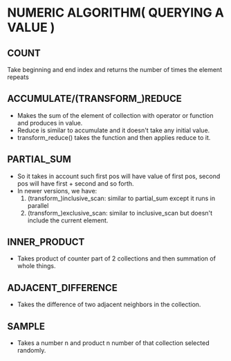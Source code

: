 # NUMERIC ALGORITHM( QUERYING A VALUE )

## COUNT
Take beginning and end index and returns the number of times the element repeats

## ACCUMULATE/(TRANSFORM_)REDUCE 
* Makes the sum of the element of collection with operator or function and produces in value. 
* Reduce is similar to accumulate and it doesn't take any initial value.
* transform_reduce() takes the function and then applies reduce to it.

## PARTIAL_SUM 
* So it takes in account such first pos will have value of first pos, second pos will have first + second and so forth. 
* In newer versions, we have: 
    1. (transform_)inclusive_scan: similar to partial_sum except it runs in parallel
    2. (transform_)exclusive_scan: similar to inclusive_scan but doesn't include the current element. 

## INNER_PRODUCT 
* Takes product of counter part of 2 collections and then summation of whole things.

## ADJACENT_DIFFERENCE 
* Takes the difference of two adjacent neighbors in the collection. 

## SAMPLE 
* Takes a number n and product n number of that collection selected randomly. 



